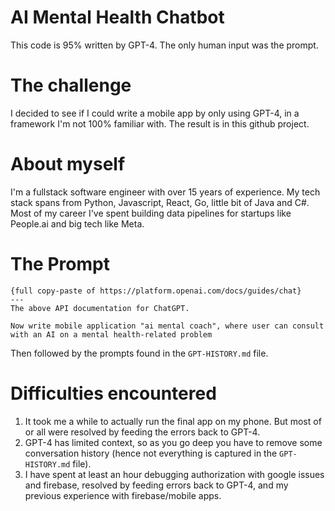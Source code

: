 # AI Mental Health Chatbot

This code is 95% written by GPT-4. The only human input was the prompt.

# The challenge

I decided to see if I could write a mobile app by only using GPT-4, in a framework I'm not 100% familiar with. The
result is in this github project.

# About myself

I'm a fullstack software engineer with over 15 years of experience. My tech stack spans from Python, Javascript, React,
Go, little bit of Java and C#.
Most of my career I've spent building data pipelines for startups like People.ai and big tech like Meta.

# The Prompt

```text
{full copy-paste of https://platform.openai.com/docs/guides/chat}
---
The above API documentation for ChatGPT. 

Now write mobile application "ai mental coach", where user can consult with an AI on a mental health-related problem
```

Then followed by the prompts found in the `GPT-HISTORY.md` file.

# Difficulties encountered

1. It took me a while to actually run the final app on my phone. But most of or all were resolved by feeding the errors
   back to GPT-4.
2. GPT-4 has limited context, so as you go deep you have to remove some conversation history (hence not everything is
   captured in the `GPT-HISTORY.md` file).
3. I have spent at least an hour debugging authorization with google issues and firebase, resolved by feeding errors
   back to GPT-4, and my previous experience with firebase/mobile apps.




